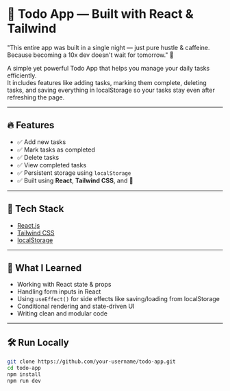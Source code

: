 # 📝 Todo App — Built with React & Tailwind

"This entire app was built in a single night — just pure hustle & caffeine.
Because becoming a 10x dev doesn't wait for tomorrow." 🚀

A simple yet powerful Todo App that helps you manage your daily tasks efficiently.  
It includes features like adding tasks, marking them complete, deleting tasks, and saving everything in localStorage so your tasks stay even after refreshing the page.

---

## 🔥 Features

- ✅ Add new tasks
- ✅ Mark tasks as completed
- ✅ Delete tasks
- ✅ View completed tasks
- ✅ Persistent storage using `localStorage`
- ✅ Built using **React**, **Tailwind CSS**, and 💖

---

## 🚀 Tech Stack

- [React.js](https://reactjs.org/)
- [Tailwind CSS](https://tailwindcss.com/)
- [localStorage](https://developer.mozilla.org/en-US/docs/Web/API/Window/localStorage)

---

## 🧠 What I Learned

- Working with React state & props
- Handling form inputs in React
- Using `useEffect()` for side effects like saving/loading from localStorage
- Conditional rendering and state-driven UI
- Writing clean and modular code

---

## 🛠️ Run Locally

```bash
git clone https://github.com/your-username/todo-app.git
cd todo-app
npm install
npm run dev
